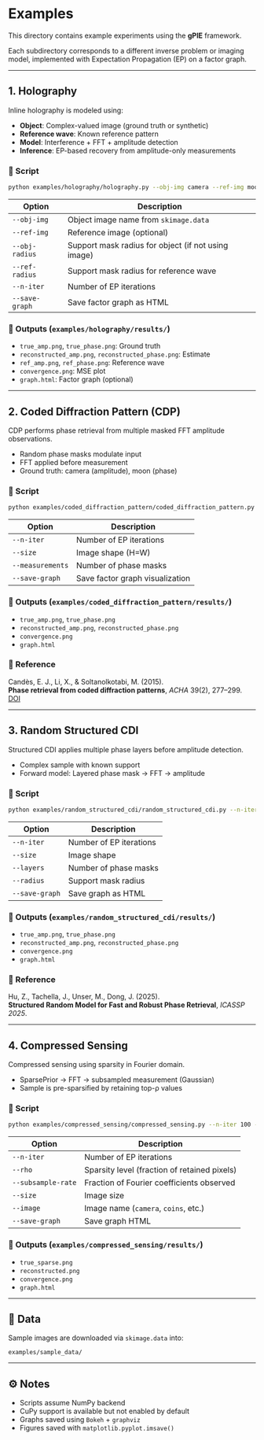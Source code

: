 # Examples

This directory contains example experiments using the **gPIE** framework.

Each subdirectory corresponds to a different inverse problem or imaging model, implemented with Expectation Propagation (EP) on a factor graph.

---

## 1. Holography

Inline holography is modeled using:

- **Object**: Complex-valued image (ground truth or synthetic)
- **Reference wave**: Known reference pattern
- **Model**: Interference + FFT + amplitude detection
- **Inference**: EP-based recovery from amplitude-only measurements

### 🔧 Script

```bash
python examples/holography/holography.py --obj-img camera --ref-img moon --obj-radius 0.15 --ref-radius 0.2 --n-iter 100 --save-graph
```

| Option         | Description                                         |
|----------------|-----------------------------------------------------|
| `--obj-img`    | Object image name from `skimage.data`              |
| `--ref-img`    | Reference image (optional)                         |
| `--obj-radius` | Support mask radius for object (if not using image)|
| `--ref-radius` | Support mask radius for reference wave             |
| `--n-iter`     | Number of EP iterations                            |
| `--save-graph` | Save factor graph as HTML                          |

### 💾 Outputs (`examples/holography/results/`)

- `true_amp.png`, `true_phase.png`: Ground truth
- `reconstructed_amp.png`, `reconstructed_phase.png`: Estimate
- `ref_amp.png`, `ref_phase.png`: Reference wave
- `convergence.png`: MSE plot
- `graph.html`: Factor graph (optional)

---

## 2. Coded Diffraction Pattern (CDP)

CDP performs phase retrieval from multiple masked FFT amplitude observations.

- Random phase masks modulate input
- FFT applied before measurement
- Ground truth: camera (amplitude), moon (phase)

### 🔧 Script

```bash
python examples/coded_diffraction_pattern/coded_diffraction_pattern.py --n-iter 200 --size 256 --measurements 3 --save-graph
```

| Option           | Description                                      |
|------------------|--------------------------------------------------|
| `--n-iter`       | Number of EP iterations                          |
| `--size`         | Image shape (H=W)                                |
| `--measurements` | Number of phase masks                            |
| `--save-graph`   | Save factor graph visualization                  |

### 💾 Outputs (`examples/coded_diffraction_pattern/results/`)

- `true_amp.png`, `true_phase.png`
- `reconstructed_amp.png`, `reconstructed_phase.png`
- `convergence.png`
- `graph.html`

### 📖 Reference

Candès, E. J., Li, X., & Soltanolkotabi, M. (2015).  
**Phase retrieval from coded diffraction patterns**, *ACHA* 39(2), 277–299.  
[DOI](https://doi.org/10.1016/j.acha.2014.09.004)

---

## 3. Random Structured CDI

Structured CDI applies multiple phase layers before amplitude detection.

- Complex sample with known support
- Forward model: Layered phase mask → FFT → amplitude

### 🔧 Script

```bash
python examples/random_structured_cdi/random_structured_cdi.py --n-iter 200 --size 256 --layers 3 --radius 0.3 --save-graph
```

| Option         | Description                                      |
|----------------|--------------------------------------------------|
| `--n-iter`     | Number of EP iterations                          |
| `--size`       | Image shape                                      |
| `--layers`     | Number of phase masks                            |
| `--radius`     | Support mask radius                              |
| `--save-graph` | Save graph as HTML                               |

### 💾 Outputs (`examples/random_structured_cdi/results/`)

- `true_amp.png`, `true_phase.png`
- `reconstructed_amp.png`, `reconstructed_phase.png`
- `convergence.png`
- `graph.html`

### 📖 Reference

Hu, Z., Tachella, J., Unser, M., Dong, J. (2025).  
**Structured Random Model for Fast and Robust Phase Retrieval**, *ICASSP 2025*.

---

## 4. Compressed Sensing

Compressed sensing using sparsity in Fourier domain.

- SparsePrior → FFT → subsampled measurement (Gaussian)
- Sample is pre-sparsified by retaining top-ρ values

### 🔧 Script

```bash
python examples/compressed_sensing/compressed_sensing.py --n-iter 100 --rho 0.1 --subsample-rate 0.3 --size 256 --image camera --save-graph
```

| Option              | Description                                   |
|---------------------|-----------------------------------------------|
| `--n-iter`          | Number of EP iterations                       |
| `--rho`             | Sparsity level (fraction of retained pixels)  |
| `--subsample-rate`  | Fraction of Fourier coefficients observed     |
| `--size`            | Image size                                    |
| `--image`           | Image name (`camera`, `coins`, etc.)          |
| `--save-graph`      | Save graph HTML                               |

### 💾 Outputs (`examples/compressed_sensing/results/`)

- `true_sparse.png`
- `reconstructed.png`
- `convergence.png`
- `graph.html`

---

## 📁 Data

Sample images are downloaded via `skimage.data` into:

```
examples/sample_data/
```

---

## ⚙️ Notes

- Scripts assume NumPy backend
- CuPy support is available but not enabled by default
- Graphs saved using `Bokeh` + `graphviz`
- Figures saved with `matplotlib.pyplot.imsave()`